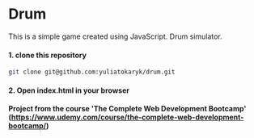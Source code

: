 # Drum
This is a simple game created using JavaScript. Drum simulator.

#### 1. clone this repository
```bash
git clone git@github.com:yuliatokaryk/drum.git
```
#### 2. Open index.html in your browser

#### Project from the course 'The Complete Web Development Bootcamp' (https://www.udemy.com/course/the-complete-web-development-bootcamp/)
